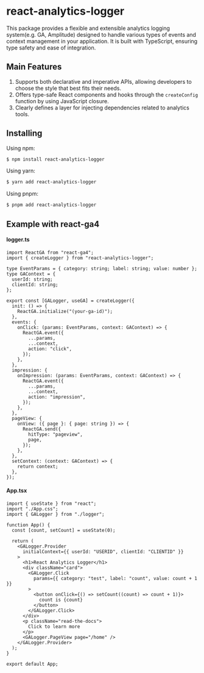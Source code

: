 # react-analytics-logger
This package provides a flexible and extensible analytics logging system(e.g. GA, Amplitude) designed to handle various types of events and context management in your application. It is built with TypeScript, ensuring type safety and ease of integration.

## Main Features
1. Supports both declarative and imperative APIs, allowing developers to choose the style that best fits their needs.
2. Offers type-safe React components and hooks through the `createConfig` function by using JavaScript closure.
3. Clearly defines a layer for injecting dependencies related to analytics tools.

## Installing
Using npm:

```bash
$ npm install react-analytics-logger
```

Using yarn:
```bash
$ yarn add react-analytics-logger
```

Using pnpm:
```bash
$ pnpm add react-analytics-logger
```

## Example with react-ga4

#### logger.ts
```tsx
import ReactGA from "react-ga4";
import { createLogger } from "react-analytics-logger";

type EventParams = { category: string; label: string; value: number };
type GAContext = {
  userId: string;
  clientId: string;
};

export const [GALogger, useGA] = createLogger({
  init: () => {
    ReactGA.initialize("(your-ga-id)");
  },
  events: {
    onClick: (params: EventParams, context: GAContext) => {
      ReactGA.event({
        ...params,
        ...context,
        action: "click",
      });
    },
  },
  impression: {
    onImpression: (params: EventParams, context: GAContext) => {
      ReactGA.event({
        ...params,
        ...context,
        action: "impression",
      });
    },
  },
  pageView: {
    onView: ({ page }: { page: string }) => {
      ReactGA.send({
        hitType: "pageview",
        page,
      });
    },
  },
  setContext: (context: GAContext) => {
    return context;
  },
});
```


#### App.tsx
```tsx
import { useState } from "react";
import "./App.css";
import { GALogger } from "./logger";

function App() {
  const [count, setCount] = useState(0);

  return (
    <GALogger.Provider
      initialContext={{ userId: "USERID", clientId: "CLIENTID" }}
    >
      <h1>React Analytics Logger</h1>
      <div className="card">
        <GALogger.Click
          params={{ category: "test", label: "count", value: count + 1 }}
        >
          <button onClick={() => setCount((count) => count + 1)}>
            count is {count}
          </button>
        </GALogger.Click>
      </div>
      <p className="read-the-docs">
        Click to learn more
      </p>
      <GALogger.PageView page="/home" />
    </GALogger.Provider>
  );
}

export default App;

```

